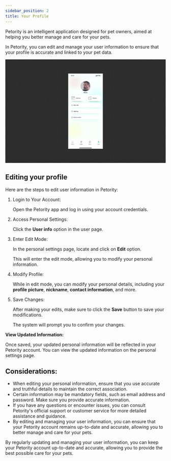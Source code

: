```yaml
---
sidebar_position: 2
title: Your Profile
---
```


Petority is an intelligent application designed for pet owners, aimed at helping you better manage and care for your pets.

In Petority, you can edit and manage your user information to ensure that your profile is accurate and linked to your pet data.

![Userinfo](/img/manage-account/User-info.gif)

## Editing your profile
Here are the steps to edit user information in Petority:
1. Login to Your Account:

    Open the Petority app and log in using your account credentials.
2. Access Personal Settings:

    Click the **User info** option in the user page.
3. Enter Edit Mode:

    In the personal settings page, locate and click on **Edit** option.

    This will enter the edit mode, allowing you to modify your personal information.
4. Modify Profile:

    While in edit mode, you can modify your personal details, including your **profile picture**, **nickname**, **contact information**, and more.
5. Save Changes:

    After making your edits, make sure to click the **Save** button to save your modifications.
  
    The system will prompt you to confirm your changes.

**View Updated Information:** 

Once saved, your updated personal information will be reflected in your Petority account. You can view the updated information on the personal settings page.

## Considerations:
+ When editing your personal information, ensure that you use accurate and truthful details to maintain the correct association.
+ Certain information may be mandatory fields, such as email address and password. Make sure you provide accurate information.
+ If you have any questions or encounter issues, you can consult Petority's official support or customer service for more detailed assistance and guidance.
+ By editing and managing your user information, you can ensure that your Petority account remains up-to-date and accurate, allowing you to better manage and care for your pets.

By regularly updating and managing your user information, you can keep your Petority account up-to-date and accurate, allowing you to provide the best possible care for your pets.
   
